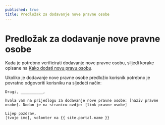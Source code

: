 ```yaml
---
published: true
title: Predložak za dodavanje nove pravne osobe
---
```


# Predložak za dodavanje nove pravne osobe

Kada je potrebno verificirati dodavanje nove pravne osobu, slijedi korake opisane na [Kako dodati novu pravu osobu][add-new].

Ukoliko je dodavanje nove pravne osobe predložio korisnik potrebno je povratno odgovoriti korisniku na sljedeći način:


```
Dragi, __________,

hvala vam na prijedlogu za dodavanje nove pravne osobe: [naziv pravne osobe]. Dodan je na stranicu ovdje: [link pravne osobe]

Lijep pozdrav,
[tvoje ime], volonter na {{ site.portal.name }}

```

[add-new]: /how-to/2019/05/26/kako-dodati-novu-pravnu-osobu.html
